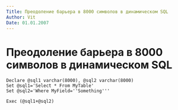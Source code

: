 ```yaml
---
Title: Преодоление барьера в 8000 символов в динамическом SQL
Author: Vit
Date: 01.01.2007
---
```



Преодоление барьера в 8000 символов в динамическом SQL
======================================================

    Declare @sql1 varchar(8000), @sql2 varchar(8000)
    Set @sql1='Select * From MyTable'
    Set @sql2='Where MyField=''Something'''
     
    Exec (@sql1+@sql2)
